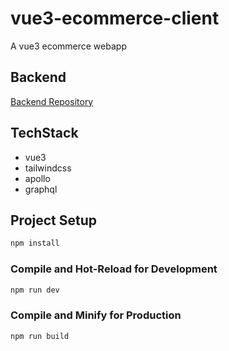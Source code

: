 # vue3-ecommerce-client
A vue3 ecommerce webapp

## Backend
[Backend Repository](https://github.com/shellord/vue3-ecommerce-server)

## TechStack
 - vue3
 - tailwindcss
 - apollo
 - graphql
 
## Project Setup

```sh
npm install
```

### Compile and Hot-Reload for Development

```sh
npm run dev
```

### Compile and Minify for Production

```sh
npm run build
```
